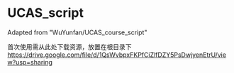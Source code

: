 # UCAS_script
Adapted from "WuYunfan/UCAS_course_script"

首次使用需从此处下载资源，放置在根目录下
https://drive.google.com/file/d/1QsWvbpxFKPfCiZlfDZY5PsDwjyenEtrU/view?usp=sharing
